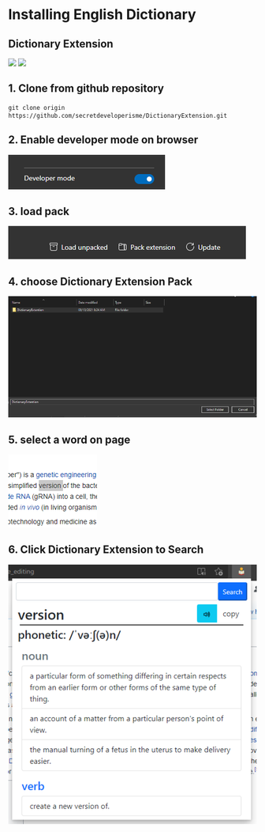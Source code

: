 # Installing English Dictionary
## Dictionary Extension
![](https://img.shields.io/github/v/release/secretdeveloperisme/DictionaryExtention)
![](https://img.shields.io/github/repo-size/secretdeveloperisme/DictionaryExtention)

## 1. Clone from github repository
```
git clone origin https://github.com/secretdeveloperisme/DictionaryExtension.git
```
## 2. Enable developer mode on browser
![devmod](/assets/images/devmod.png)
## 3. load pack
![loadpack](/assets/images/loadpack.png)
## 4. choose Dictionary Extension Pack
![loadpack](/assets/images/choose_pack.png)
## 5. select a word on page
![select_text](/assets/images/select_text.png)
## 6. Click Dictionary Extension to Search
![select_text](/assets/images/search.png)